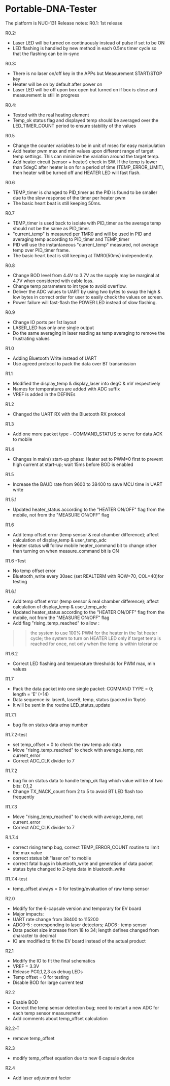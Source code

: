 # Portable-DNA-Tester
The platform is NUC-131
Release notes:
R0.1: 1st release

R0.2:
- Laser LED will be turned on continuously instead of pulse if set to be ON
- LED flashing is handled by new method in each 0.5ms timer cycle so that the flashing can be in-sync

R0.3:
- There is no laser on/off key in the APPs but Measurement START/STOP key
- Heater will be on by default after power on
- Laser LED will be off upon box open but turned on if box is close and measurement is still in progress

R0.4:
- Tested with the real heating element
- Temp_ok status flag and displayed temp should be averaged over the LED_TIMER_COUNT period to ensure stability of the values

R0.5
- Change the counter variables to be in unit of msec for easy manipulation
- Add heater pwm max and min values upon different range of target temp settings. This can minimize the variation around the target temp.
- Add heater circuit (sensor + heater) check in SW. If the temp is lower than 5degC after heater is on for a period of time
  (TEMP_ERROR_LIMIT), then heater will be turned off and HEATER LED will fast flash.

R0.6
- TEMP_timer is changed to PID_timer as the PID is found to be smaller due to the slow response of the timer per heater pwm
- The basic heart beat is still keeping 50ms.

R0.7
- TEMP_timer is used back to isolate with PID_timer as the average temp should not be the same as PID_timer.
- "current_temp" is measured per TMR0 and will be used in PID and averaging temp according to PID_timer and TEMP_timer
- PID will use the instantaneous "current_temp" measured, not average temp over PID_timer frame.
- The basic heart beat is still keeping at TMR0(50ms) independently.

R0.8
- Change BOD level from 4.4V to 3.7V as the supply may be marginal at 4.7V when considered with cable loss.
- Change temp parameters to int type to avoid overflow.
- Deliver the ADC values to UART by using two bytes to swap the high & low bytes in correct order for user to easily check the values on screen.
- Power failure will fast-flash the POWER LED instead of slow flashing.

R0.9
- Change IO ports per 1st layout
- LASER_LED has only one single output
- Do the same averaging in laser reading as temp averaging to remove the frustrating values

R1.0
- Adding Bluetooth Write instead of UART
- Use agreed protocol to pack the data over BT transmission

R1.1
- Modified the display_temp & display_laser into degC & mV respectively
- Names for temperatures are added with ADC suffix
- VREF is added in the DEFINEs

R1.2
- Changed the UART RX with the Bluetooth RX protocol

R1.3
- Add one more packet type - COMMAND_STATUS to serve for data ACK to mobile

R1.4
- Changes in main() start-up phase: Heater set to PWM=0 first to prevent high current at start-up; wait 15ms before BOD is enabled

R1.5
- Increase the BAUD rate from 9600 to 38400 to save MCU time in UART write

R1.5.1
- Updated heater_status according to the "HEATER ON/OFF" flag from the mobile, not from the "MEASURE ON/OFF" flag

R1.6
- Add temp offset error (temp sensor & real chamber difference); affect calculation of display_temp & user_temp_adc
- Heater status will follow mobile heater_command bit to change other than turning on when measure_command bit is ON

R1.6 -Test
- No temp offset error
- Bluetooth_write every 30sec (set REALTERM with ROW=70, COL=40)for testing

R1.6.1
- Add temp offset error (temp sensor & real chamber difference); affect calculation of display_temp & user_temp_adc
- Updated heater_status according to the "HEATER ON/OFF" flag from the mobile, not from the "MEASURE ON/OFF" flag
- Add flag "rising_temp_reached" to allow :
>> the system to use 100% PWM for the heater in the 1st heater cycle;
>> the system to turn on HEATER LED only if target temp is reached for once, not only when the temp is within tolerance

R1.6.2
- Correct LED flashing and temperature thresholds for PWM max, min values

R1.7
- Pack the data packet into one single packet: COMMAND TYPE = 0; length = 'E' (=14)
- Data sequence is: laserA, laserB, temp, status (packed in 1byte)
- It will be sent in the routine LED_status_update 

R1.7.1
- bug fix on status data array number

R1.7.2-test
- set temp_offset = 0 to check the raw temp adc data
- Move "rising_temp_reached" to check with average_temp, not current_error
- Correct ADC_CLK divider to 7

R1.7.2
- bug fix on status data to handle temp_ok flag which value will be of two bits: 0,1,2
- Change TX_NACK_count from 2 to 5 to avoid BT LED flash too frequently

R1.7.3
- Move "rising_temp_reached" to check with average_temp, not current_error
- Correct ADC_CLK divider to 7

R.1.7.4
- correct rising temp bug, correct TEMP_ERROR_COUNT routine to limit the max value
- correct status bit "laser on" to mobile
- correct fatal bugs in bluetooth_write and generation of data packet
- status byte changed to 2-byte data in bluetooth_write

R1.7.4-test
- temp_offset always = 0 for testing/evaluation of raw temp sensor

R2.0
- Modify for the 6-capsule version and temporary for EV board
- Major impacts:
- UART rate change from 38400 to 115200
- ADC0-5 : corresponding to laser detectors; ADC6 : temp sensor
- Data packet size increase from 18 to 34; length defines changed from character to decimal
- IO are modified to fit the EV board instead of the actual product

R2.1
- Modify the IO to fit the final schematics
- VREF = 3.3V
- Release PC0,1,2,3 as debug LEDs
- Temp offset = 0 for testing
- Disable BOD for large current test

R2.2
- Enable BOD
- Correct the temp sensor detection bug; need to restart a new ADC for each temp sensor measurement
- Add comments about temp_offset calculation

R2.2-T
- remove temp_offset

R2.3
- modify temp_offset equation due to new 6 capsule device

R2.4
- Add laser adjustment factor
